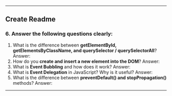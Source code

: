 
---

## Create Readme

### 6. Answer the following questions clearly:

1. What is the difference between **getElementById, getElementsByClassName, and querySelector / querySelectorAll**?
Answer:
2. How do you **create and insert a new element into the DOM**?
Answer:
3. What is **Event Bubbling** and how does it work?
Answer:
4. What is **Event Delegation** in JavaScript? Why is it useful?
Answer:
5. What is the difference between **preventDefault() and stopPropagation()** methods?
Answer:

---

